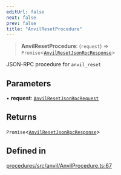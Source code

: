 ```yaml
---
editUrl: false
next: false
prev: false
title: "AnvilResetProcedure"
---
```


> **AnvilResetProcedure**: (`request`) => `Promise`\<[`AnvilResetJsonRpcResponse`](/reference/tevm/procedures/type-aliases/anvilresetjsonrpcresponse/)\>

JSON-RPC procedure for `anvil_reset`

## Parameters

• **request**: [`AnvilResetJsonRpcRequest`](/reference/tevm/procedures/type-aliases/anvilresetjsonrpcrequest/)

## Returns

`Promise`\<[`AnvilResetJsonRpcResponse`](/reference/tevm/procedures/type-aliases/anvilresetjsonrpcresponse/)\>

## Defined in

[procedures/src/anvil/AnvilProcedure.ts:67](https://github.com/evmts/tevm-monorepo/blob/main/packages/procedures/src/anvil/AnvilProcedure.ts#L67)
